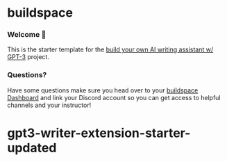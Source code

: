 # buildspace 
### Welcome 👋
This is the starter template for the [build your own AI writing assistant w/ GPT-3](https://buildspace.so/builds/ai-writer) project. 

### **Questions?**
Have some questions make sure you head over to your [buildspace Dashboard](https://buildspace.so/p/build-ai-writing-assistant-gpt3) and link your Discord account so you can get access to helpful channels and your instructor!
# gpt3-writer-extension-starter-updated
